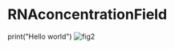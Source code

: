 # RNAconcentrationField
print("Hello world")
![fig2](https://github.com/user-attachments/assets/d3813014-d8a9-4ef7-a6f4-4bf1e194d183)
